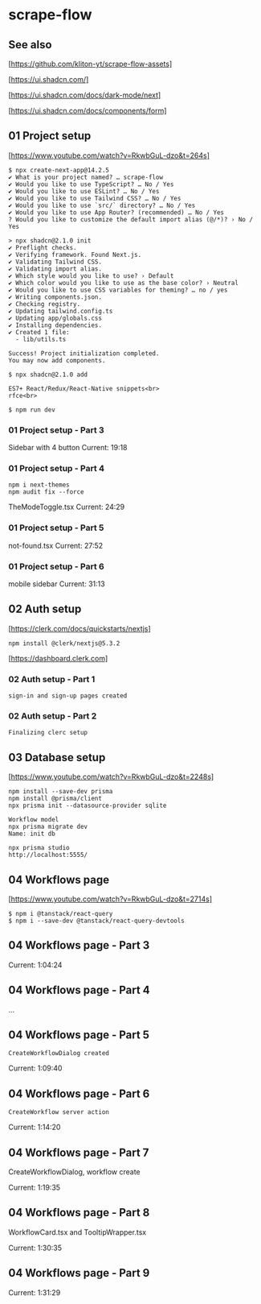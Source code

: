 # scrape-flow

## See also

[https://github.com/kliton-yt/scrape-flow-assets]

[https://ui.shadcn.com/]

[https://ui.shadcn.com/docs/dark-mode/next]

[https://ui.shadcn.com/docs/components/form]

## 01 Project setup
[https://www.youtube.com/watch?v=RkwbGuL-dzo&t=264s]

```
$ npx create-next-app@14.2.5
✔ What is your project named? … scrape-flow
✔ Would you like to use TypeScript? … No / Yes
✔ Would you like to use ESLint? … No / Yes
✔ Would you like to use Tailwind CSS? … No / Yes
✔ Would you like to use `src/` directory? … No / Yes
✔ Would you like to use App Router? (recommended) … No / Yes
? Would you like to customize the default import alias (@/*)? › No / Yes

> npx shadcn@2.1.0 init
✔ Preflight checks.
✔ Verifying framework. Found Next.js.
✔ Validating Tailwind CSS.
✔ Validating import alias.
✔ Which style would you like to use? › Default
✔ Which color would you like to use as the base color? › Neutral
✔ Would you like to use CSS variables for theming? … no / yes
✔ Writing components.json.
✔ Checking registry.
✔ Updating tailwind.config.ts
✔ Updating app/globals.css
✔ Installing dependencies.
✔ Created 1 file:
  - lib/utils.ts

Success! Project initialization completed.
You may now add components.

$ npx shadcn@2.1.0 add

ES7+ React/Redux/React-Native snippets<br>
rfce<br>

$ npm run dev
```

### 01 Project setup - Part 3

Sidebar with 4 button
Current: 19:18

### 01 Project setup - Part 4

```
npm i next-themes
npm audit fix --force
```

TheModeToggle.tsx
Current: 24:29

### 01 Project setup - Part 5

not-found.tsx
Current: 27:52

### 01 Project setup - Part 6

mobile sidebar
Current: 31:13

## 02 Auth setup

[https://clerk.com/docs/quickstarts/nextjs]

```
npm install @clerk/nextjs@5.3.2
```

[https://dashboard.clerk.com]

### 02 Auth setup - Part 1

```
sign-in and sign-up pages created
```

### 02 Auth setup - Part 2

```
Finalizing clerc setup
```

## 03 Database setup
[https://www.youtube.com/watch?v=RkwbGuL-dzo&t=2248s]

```
npm install --save-dev prisma
npm install @prisma/client
npx prisma init --datasource-provider sqlite

Workflow model
npx prisma migrate dev
Name: init db

npx prisma studio
http://localhost:5555/
```
## 04 Workflows page
[https://www.youtube.com/watch?v=RkwbGuL-dzo&t=2714s]

```
$ npm i @tanstack/react-query
$ npm i --save-dev @tanstack/react-query-devtools
```

## 04 Workflows page - Part 3

Current: 1:04:24

## 04 Workflows page - Part 4

...

## 04 Workflows page - Part 5

```
CreateWorkflowDialog created
```

Current: 1:09:40

## 04 Workflows page - Part 6

```
CreateWorkflow server action
```

Current: 1:14:20

## 04 Workflows page - Part 7

CreateWorkflowDialog, workflow create

Current: 1:19:35

## 04 Workflows page - Part 8


WorkflowCard.tsx and TooltipWrapper.tsx

Current: 1:30:35

## 04 Workflows page - Part 9

Current: 1:31:29

